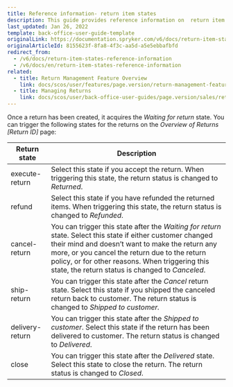 ```yaml
---
title: Reference information- return item states
description: This guide provides reference information on  return item states.
last_updated: Jan 26, 2022
template: back-office-user-guide-template
originalLink: https://documentation.spryker.com/v6/docs/return-item-states-reference-information
originalArticleId: 8155623f-8fa8-4f3c-aa5d-a5e5ebbafbfd
redirect_from:
  - /v6/docs/return-item-states-reference-information
  - /v6/docs/en/return-item-states-reference-information
related:
  - title: Return Management Feature Overview
    link: docs/scos/user/features/page.version/return-management-feature-overview/return-management-feature-overview.html
  - title: Managing Returns
    link: docs/scos/user/back-office-user-guides/page.version/sales/returns/managing-returns.html
---
```


Once a return has been created, it acquires the *Waiting for return* state. You can trigger the following states for the returns on the *Overview of Returns [Return ID]* page:

| Return state | Description |
| --- | --- |
| execute-return | Select this state if you accept the return. When triggering this state, the return status is changed to *Returned*. |
| refund  | Select this state if you have refunded the returned items. When triggering this state, the return status is changed to *Refunded*. |
| cancel-return | You can trigger this state after the *Waiting for return* state. Select this state if either customer changed their mind and doesn’t want to make the return any more, or you cancel the return due to the return policy, or for other reasons. When triggering this state, the return status is changed to *Canceled*. |
| ship-return | You can trigger this state after the *Cancel* return state. Select this state if you shipped the canceled return back to customer. The return status is changed to *Shipped to customer.* |
| delivery-return | You can trigger this state after the *Shipped to customer*. Select this state if the return has been delivered to customer. The return status is changed to *Delivered*. |
| close | You can trigger this state after the *Delivered* state. Select this state to close the return. The return status is changed to *Closed*. |
